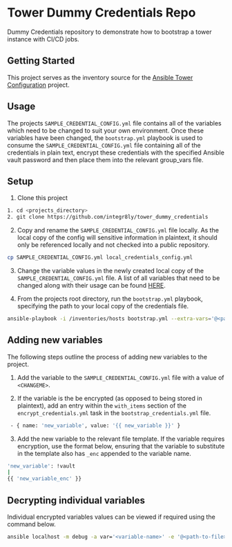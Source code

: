 # Tower Dummy Credentials Repo

Dummy Credentials repository to demonstrate how to bootstrap a tower instance with CI/CD jobs.

## Getting Started

This project serves as the inventory source for the [Ansible Tower Configuration](https://github.com/integr8ly/ansible-tower-configuration) project.

## Usage

The projects `SAMPLE_CREDENTIAL_CONFIG.yml` file contains all of the variables which need to be changed to suit your own environment. Once these variables have been changed, the `bootstrap.yml` playbook is used to consume the `SAMPLE_CREDENTIAL_CONFIG.yml` file containing all of the credentials in plain text, encrypt these credentials with the specified Ansible vault password and then place them into the relevant group_vars file.

## Setup

1. Clone this project

```bash
1. cd <projects_directory>
2. git clone https://github.com/integr8ly/tower_dummy_credentials
```

2. Copy and rename the `SAMPLE_CREDENTIAL_CONFIG.yml` file locally. As the local copy of the config will sensitive information in plaintext, it should only be referenced locally and not checked into a public repository.

```bash
cp SAMPLE_CREDENTIAL_CONFIG.yml local_credentials_config.yml
```

3. Change the variable values in the newly created local copy of the `SAMPLE_CREDENTIAL_CONFIG.yml` file. A list of all variables that need to be changed along with their usage can be found [HERE](VARIABLES.md).

4. From the projects root directory, run the `bootstrap.yml` playbook, specifying the path to your local copy of the credentials file.

```bash
ansible-playbook -i /inventories/hosts bootstrap.yml --extra-vars='@<path-to-local-credentials-config-file>'
```

## Adding new variables

The following steps outline the process of adding new variables to the project.

1. Add the variable to the  `SAMPLE_CREDENTIAL_CONFIG.yml` file with a value of `<CHANGEME>`.

2. If the variable is the be encrypted (as opposed to being stored in plaintext), add an entry within the `with_items` section of the `encrypt_credentials.yml` task in the `bootstrap_credentials.yml` file.

```bash
 - { name: 'new_variable', value: '{{ new_variable }}' }
 ```

3. Add the new variable to the relevant file template. If the variable requires encryption, use the format below, ensuring that the variable to substitute in the template also has `_enc` appended to the variable name.

```bash
'new_variable': !vault
|
{{ 'new_variable_enc' }}
 ```

## Decrypting individual variables

Individual encrypted variables values can be viewed if required using the command below.

```bash
ansible localhost -m debug -a var='<variable-name>' -e '@<path-to-file>' --vault-password-file /tmp/vault_password.yml
 ```